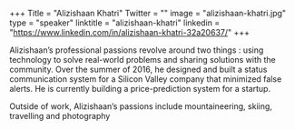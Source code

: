 +++
Title = "Alizishaan Khatri"
Twitter = ""
image = "alizishaan-khatri.jpg"
type = "speaker"
linktitle = "alizishaan-khatri"
linkedin = "https://www.linkedin.com/in/alizishaan-khatri-32a20637/"
+++

Alizishaan’s professional passions revolve around two things : using technology to solve real-world problems and sharing solutions with the community. Over the summer of 2016, he designed and built a status communication system for a Silicon Valley company that minimized false alerts. He is currently building a price-prediction system for a startup.

Outside of work, Alizishaan’s passions include mountaineering, skiing, travelling and photography
